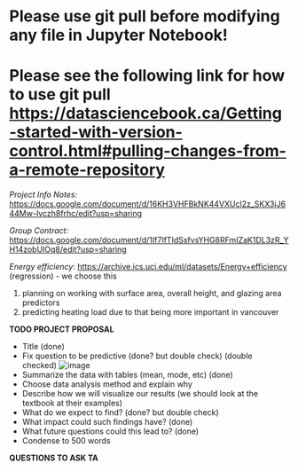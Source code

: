 # Please use git pull before modifying any file in Jupyter Notebook!
# Please see the following link for how to use git pull https://datasciencebook.ca/Getting-started-with-version-control.html#pulling-changes-from-a-remote-repository

*Project Info Notes:* https://docs.google.com/document/d/16KH3VHFBkNK44VXUcl2z_SKX3jJ644Mw-Ivczh8frhc/edit?usp=sharing

*Group Contract:* https://docs.google.com/document/d/1If7IfTIdSsfvsYHG8RFmIZaK1DL3zR_YH14zobUIOq8/edit?usp=sharing

*Energy efficiency*:   https://archive.ics.uci.edu/ml/datasets/Energy+efficiency (regression) - we choose this
1. planning on working with surface area, overall height, and glazing area predictors
1. predicting heating load due to that being more important in vancouver 

**TODO PROJECT PROPOSAL**
- Title (done)
- Fix question to be predictive (done? but double check) (double checked)
![image](https://user-images.githubusercontent.com/81063080/222863547-f8662965-dca9-41eb-8a72-f800cfed5e5b.png)
- Summarize the data with tables (mean, mode, etc) (done)
- Choose data analysis method and explain why
- Describe how we will visualize our results (we should look at the textbook at their examples)
- What do we expect to find? (done? but double check)
- What impact could such findings have? (done)
- What future questions could this lead to? (done)
- Condense to 500 words 

**QUESTIONS TO ASK TA**

